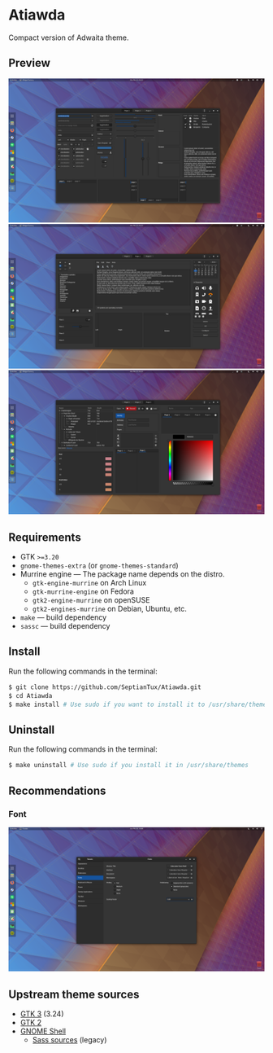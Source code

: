 # Atiawda
Compact version of Adwaita theme.

## Preview
![6](screenshot/6.png)
![7](screenshot/7.png)
![8](screenshot/8.png)

## Requirements

- GTK `>=3.20`
- `gnome-themes-extra` (or `gnome-themes-standard`)
- Murrine engine — The package name depends on the distro.
  - `gtk-engine-murrine` on Arch Linux
  - `gtk-murrine-engine` on Fedora
  - `gtk2-engine-murrine` on openSUSE
  - `gtk2-engines-murrine` on Debian, Ubuntu, etc.
- `make` — build dependency
- `sassc` — build dependency

## Install

Run the following commands in the terminal:

```sh
$ git clone https://github.com/SeptianTux/Atiawda.git
$ cd Atiawda
$ make install # Use sudo if you want to install it to /usr/share/themes
```

## Uninstall

Run the following commands in the terminal:
```sh
$ make uninstall # Use sudo if you install it in /usr/share/themes
```

## Recommendations

### Font

![5](screenshot/5.png)

## Upstream theme sources

- [GTK 3](https://gitlab.gnome.org/GNOME/gtk/tree/gtk-3-24/gtk/theme/Adwaita) (3.24)
- [GTK 2](https://gitlab.gnome.org/GNOME/gnome-themes-extra/tree/master/themes/Adwaita/gtk-2.0)
- [GNOME Shell](https://gitlab.gnome.org/GNOME/gnome-shell/tree/master/data/theme)
  - [Sass sources](https://gitlab.gnome.org/GNOME/gnome-shell-sass) (legacy)
